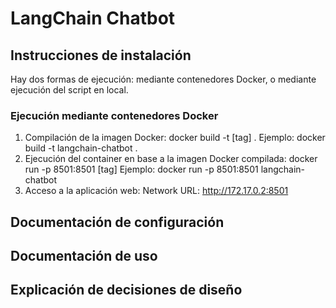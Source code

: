 # LangChain Chatbot

## Instrucciones de instalación
Hay dos formas de ejecución: mediante contenedores Docker, o mediante ejecución del script en local.

### Ejecución mediante contenedores Docker
1. Compilación de la imagen Docker:
    docker build -t [tag] .
    Ejemplo: docker build -t langchain-chatbot .
2. Ejecución del container en base a la imagen Docker compilada:
    docker run -p 8501:8501 [tag]
    Ejemplo: docker run -p 8501:8501 langchain-chatbot
3. Acceso a la aplicación web:
    Network URL: http://172.17.0.2:8501

## Documentación de configuración


## Documentación de uso


## Explicación de decisiones de diseño